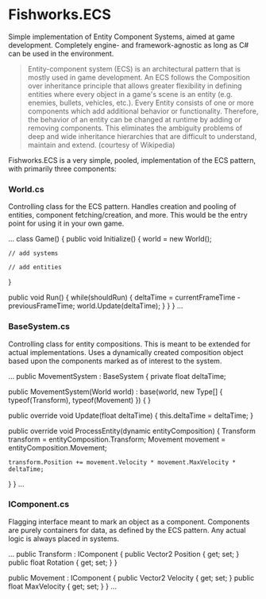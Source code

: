 # Fishworks.ECS
Simple implementation of Entity Component Systems, aimed at game development. Completely engine- and framework-agnostic as long as C# can be used in the environment.

>Entity-component system (ECS) is an architectural pattern that is mostly used in game development. An ECS follows the Composition over inheritance principle that allows greater flexibility in defining entities where every object in a game's scene is an entity (e.g. enemies, bullets, vehicles, etc.). Every Entity consists of one or more components which add additional behavior or functionality. Therefore, the behavior of an entity can be changed at runtime by adding or removing components. This eliminates the ambiguity problems of deep and wide inheritance hierarchies that are difficult to understand, maintain and extend.
> (courtesy of Wikipedia)

Fishworks.ECS is a very simple, pooled, implementation of the ECS pattern, with primarily three components:

### World.cs

Controlling class for the ECS pattern. Handles creation and pooling of entities, component fetching/creation, and more. This would be the entry point for using it in your own game.

...
class Game()
{
  public void Initialize()
  {
    world = new World();
    
    // add systems
    
    // add entities
  }
  
  public void Run()
  {
    while(shouldRun)
    {
      deltaTime = currentFrameTime - previousFrameTime;
      world.Update(deltaTime);
    }
  }
}
...

### BaseSystem.cs

Controlling class for entity compositions. This is meant to be extended for actual implementations. Uses a dynamically created composition object based upon the components marked as of interest to the system.

...
public MovementSystem : BaseSystem
{
  private float deltaTime;
  
  public MovementSystem(World world) : base(world, new Type[] { typeof(Transform), typeof(Movement) })
  {
  }
  
  public override void Update(float deltaTime)
  {
    this.deltaTime = deltaTime;
  }
  
  public override void ProcessEntity(dynamic entityComposition)
  {
    Transform transform = entityComposition.Transform;
    Movement movement = entityComposition.Movement;
    
    transform.Position += movement.Velocity * movement.MaxVelocity * deltaTime;
  }
}
...

### IComponent.cs

Flagging interface meant to mark an object as a component. Components are purely containers for data, as defined by the ECS pattern. Any actual logic is always placed in systems.

...
public Transform : IComponent
{
  public Vector2 Position { get; set; }
  public float Rotation { get; set; }
}

public Movement : IComponent
{
  public Vector2 Velocity { get; set; }
  public float MaxVelocity { get; set; }
}
...
